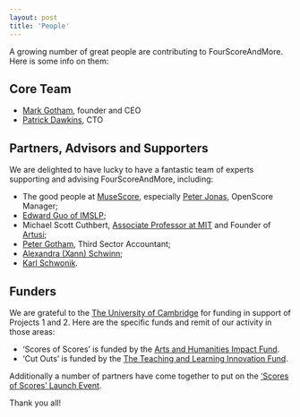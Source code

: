 ```yaml
---
layout: post
title: 'People'
---
```


A growing number of great people are contributing to FourScoreAndMore. Here is some info on them:

## Core Team

- [Mark Gotham](https://www.mus.cam.ac.uk/directory/mark-gotham), founder and CEO
- [Patrick Dawkins](https://patrickdawkins.com/), CTO

## Partners, Advisors and Supporters

We are delighted to have lucky to have a fantastic team of experts supporting and advising FourScoreAndMore, including:

- The good people at [MuseScore](https://musescore.com), especially [Peter Jonas](https://musescore.com/shoogle), OpenScore Manager;
- [Edward Guo of IMSLP](http://imslp.org/);
- Michael Scott Cuthbert, [Associate Professor at MIT](https://mta.mit.edu/person/michael-scott-cuthbert) and Founder of [Artusi](https://www.artusi.xyz/);
- [Peter Gotham](https://uk.linkedin.com/in/peter-gotham-54884341), Third Sector Accountant;
- [Alexandra (Xann) Schwinn](http://alexandraschwinn.com/about/);
- [Karl Schwonik](http://www.karlschwonik.com/).

## Funders

We are grateful to the [The University of Cambridge](https://www.cam.ac.uk/) for funding in support of Projects 1 and 2. Here are the specific funds and remit of our activity in those areas:
- ‘Scores of Scores’ is funded by the [Arts and Humanities Impact Fund](https://www.ahssresearch.group.cam.ac.uk/AH-Impact-Fund).
- ‘Cut Outs’ is funded by the [The Teaching and Learning Innovation Fund](https://www.cctl.cam.ac.uk/support-and-training/funding/teaching-and-learning-innovation-fund).

Additionally a number of partners have come together to put on the [‘Scores of Scores’ Launch Event](https://www.bigdata.cam.ac.uk/events/cambridge-big-data-events/2018scores-of-scores2019-possibilities-and-pitfalls-with-musical-corpora).

Thank you all!
